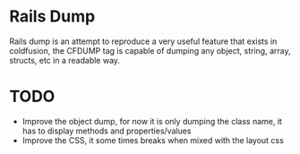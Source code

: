Rails Dump
==========

Rails dump is an attempt to reproduce a very useful feature that exists in coldfusion, the CFDUMP tag is capable of dumping any object, string, array, structs, etc in a readable way.

TODO
==========

* Improve the object dump, for now it is only dumping the class name, it has to display methods and properties/values
* Improve the CSS, it some times breaks when mixed with the layout css 
